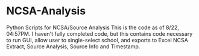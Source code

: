 # NCSA-Analysis
Python Scripts for NCSA/Source Analysis
This is the code as of 8/22, 04:57PM. I haven't fully completed code, but this contains code necessary to run GUI, allow user to single-select school, and exports to Excel NCSA Extract, Source Analysis, Source Info and Timestamp.
